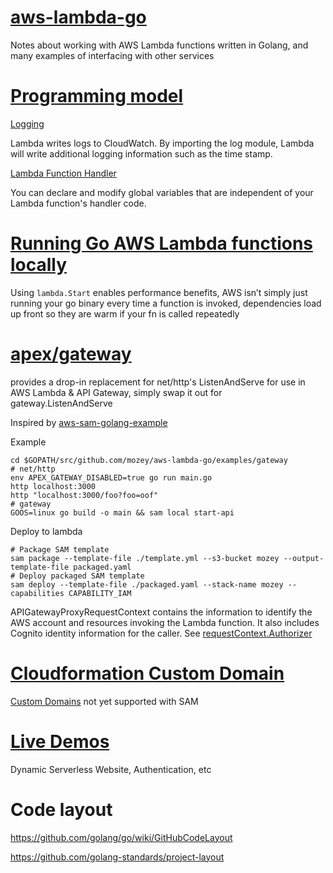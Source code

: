 # [aws-lambda-go](https://github.com/aws/aws-lambda-go)

Notes about working with AWS Lambda functions written in Golang,
and many examples of interfacing with other services


# [Programming model](https://docs.aws.amazon.com/lambda/latest/dg/go-programming-model.html)

[Logging](https://docs.aws.amazon.com/lambda/latest/dg/go-programming-model-logging.html)

Lambda writes logs to CloudWatch.
By importing the log module, 
Lambda will write additional logging information such as the time stamp.

[Lambda Function Handler](https://docs.aws.amazon.com/lambda/latest/dg/go-programming-model-handler-types.html#go-programming-model-handler-execution-environment-reuse)

You can declare and modify global variables 
that are independent of your Lambda function's handler code.


# [Running Go AWS Lambda functions locally](https://djhworld.github.io/post/2018/01/27/running-go-aws-lambda-functions-locally/)

Using `lambda.Start` enables performance benefits,
AWS isn’t simply just running your go binary every time a function is invoked,
dependencies load up front so they are warm if your fn is called repeatedly




# [apex/gateway](https://github.com/apex/gateway)

provides a drop-in replacement for net/http's ListenAndServe 
for use in AWS Lambda & API Gateway, 
simply swap it out for gateway.ListenAndServe

Inspired by 
[aws-sam-golang-example](https://github.com/cpliakas/aws-sam-golang-example)

Example
```
cd $GOPATH/src/github.com/mozey/aws-lambda-go/examples/gateway
# net/http
env APEX_GATEWAY_DISABLED=true go run main.go
http localhost:3000
http "localhost:3000/foo?foo=oof"
# gateway
GOOS=linux go build -o main && sam local start-api
```

Deploy to lambda
```
# Package SAM template
sam package --template-file ./template.yml --s3-bucket mozey --output-template-file packaged.yaml
# Deploy packaged SAM template
sam deploy --template-file ./packaged.yaml --stack-name mozey --capabilities CAPABILITY_IAM
```

APIGatewayProxyRequestContext contains the information to identify the 
AWS account and resources invoking the Lambda function. 
It also includes Cognito identity information for the caller. 
See [requestContext.Authorizer](https://github.com/apex/gateway/blame/cdfe71df1421609687c01dda11f13ef068784e5b/Readme.md#L31)


# [Cloudformation Custom Domain](https://docs.aws.amazon.com/AWSCloudFormation/latest/UserGuide/aws-resource-apigateway-domainname.html)

[Custom Domains](https://github.com/awslabs/serverless-application-model/issues/248)
not yet supported with SAM


# [Live Demos](https://eventdrivenapps.com/#livedemos)

Dynamic Serverless Website, Authentication, etc


# Code layout

https://github.com/golang/go/wiki/GitHubCodeLayout

https://github.com/golang-standards/project-layout






